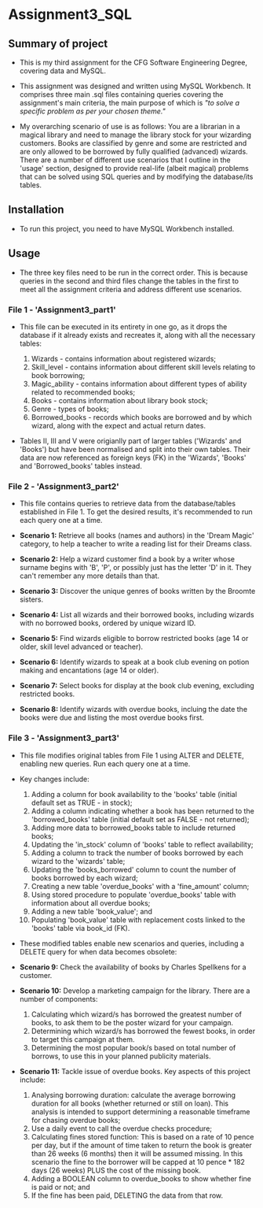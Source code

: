 # Assignment3_SQL

## Summary of project ##

* This is my third assignment for the CFG Software Engineering Degree, covering data and MySQL.

* This assignment was designed and written using MySQL Workbench. It comprises three main .sql files containing queries covering the assignment's main criteria, the main purpose of which is *"to solve a specific problem as per your chosen theme."*

* My overarching scenario of use is as follows: You are a librarian in a magical library and need to manage the library stock for your wizarding customers. Books are classified by genre and some are restricted and are only allowed to be borrowed by fully qualified (advanced) wizards. There are a number of different use scenarios that I outline in the 'usage' section, designed to provide real-life (albeit magical) problems that can be solved using SQL queries and by modifying the database/its tables.

## Installation ##

* To run this project, you need to have MySQL Workbench installed.

## Usage ##

* The three key files need to be run in the correct order. This is because queries in the second and third files change the tables in the first to meet all the assignment criteria and address different use scenarios.

### File 1 - 'Assignment3_part1' ###

* This file can be executed in its entirety in one go, as it drops the database if it already exists and recreates it, along with all the necessary tables:
  1. Wizards - contains information about registered wizards;
  2. Skill_level -  contains information about different skill levels relating to book borrowing;
  3. Magic_ability - contains information about different types of ability related to recommended books;
  4. Books - contains information about library book stock;
  5. Genre - types of books;
  6. Borrowed_books - records which books are borrowed and by which wizard, along with the expect and actual return dates.

* Tables II, III and V were origianlly part of larger tables ('Wizards' and 'Books') but have been normalised and split into their own tables. Their data are now referenced as foreign keys (FK) in the 'Wizards', 'Books' and 'Borrowed_books' tables instead.

### File 2 - 'Assignment3_part2' ### 

* This file contains queries to retrieve data from the database/tables established in File 1. To get the desired results, it's recommended to run each query one at a time.

* **Scenario 1:** Retrieve all books (names and authors) in the 'Dream Magic' category, to help a teacher to write a reading list for their Dreams class.
  
* **Scenario 2:** Help a wizard customer find a book by a writer whose surname begins with 'B', 'P', or possibly just has the letter 'D' in it. They can't remember any more details than that.
  
* **Scenario 3:** Discover the unique genres of books written by the Broomte sisters.
  
* **Scenario 4:** List all wizards and their borrowed books, including wizards with no borrowed books, ordered by unique wizard ID.

* **Scenario 5:** Find wizards eligible to borrow restricted books (age 14 or older, skill level advanced or teacher).

* **Scenario 6:** Identify wizards to speak at a book club evening on potion making and encantations (age 14 or older).

* **Scenario 7:** Select books for display at the book club evening, excluding restricted books.

* **Scenario 8:** Identify wizards with overdue books, incluing the date the books were due and listing the most overdue books first.

### File 3 - 'Assignment3_part3' ### 

* This file modifies original tables from File 1 using ALTER and DELETE, enabling new queries. Run each query one at a time.
  
* Key changes include:
  
  1. Adding a column for book availability to the 'books' table (initial default set as TRUE - in stock);
  2. Adding a column indicating whether a book has been returned to the 'borrowed_books' table (initial default set as FALSE - not returned);
  3. Adding more data to borrowed_books table to include returned books;
  4. Updating the 'in_stock' column of 'books' table to reflect availability;
  5. Adding a column to track the number of books borrowed by each wizard to the 'wizards' table;
  6. Updating the 'books_borrowed' column to count the number of books borrowed by each wizard;
  7. Creating a new table 'overdue_books' with a 'fine_amount' column;
  8. Using stored procedure to populate 'overdue_books' table with information about all overdue books;
  9. Adding a new table 'book_value'; and
  10. Populating 'book_value' table with replacement costs linked to the 'books' table via book_id (FK).

* These modified tables enable new scenarios and queries, including a DELETE query for when data becomes obsolete:

* **Scenario 9:** Check the availability of books by Charles Spellkens for a customer.

* **Scenario 10:** Develop a marketing campaign for the library. There are a number of components:
  1. Calculating which wizard/s has borrowed the greatest number of books, to ask them to be the poster wizard for your campaign.
  2. Determining which wizard/s has borrowed the fewest books, in order to target this campaign at them.
  3. Determining the most popular book/s based on total number of borrows, to use this in your planned publicity materials.

* **Scenario 11:** Tackle issue of overdue books. Key aspects of this project include:
  1. Analysing borrowing duration: calculate the average borrowing duration for all books (whether returned or still on loan). This analysis is intended to support determining a reasonable timeframe for chasing overdue books;
  2.  Use a daily event to call the overdue checks procedure;
  2. Calculating fines stored function: This is based on a rate of 10 pence per day, but if the amount of time taken to return the book is greater than 26 weeks (6 months) then it will be assumed missing. In this scenario the fine to the borrower will be capped at 10 pence * 182 days (26 weeks) PLUS the cost of the missing book.
  5. Adding a BOOLEAN column to overdue_books to show whether fine is paid or not; and
  6. If the fine has been paid, DELETING the data from that row.
